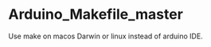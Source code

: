 Arduino_Makefile_master
=======================

Use make on macos Darwin or linux instead of arduino IDE.
